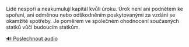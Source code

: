
Lidé nespoří a neakumulují kapitál kvůli úroku. Úrok není ani podnětem ke spoření, ani odměnou nebo odškodněním poskytovanými za vzdání se okamžité spotřeby. Je poměrem ve společném ohodnocení současných statků vůči budoucím statkům.

[🔊 Poslechnout audio](/data/7-paragraphs/audio/chapter_95/para_012-Lid-nespo-a-neakumuluj-kapitl-kvli-roku-r.mp3)
